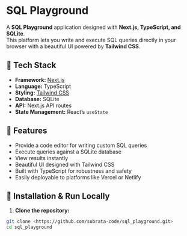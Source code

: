 # SQL Playground

A **SQL Playground** application designed with **Next.js, TypeScript, and SQLite**.  
This platform lets you write and execute SQL queries directly in your browser with a beautiful UI powered by **Tailwind CSS**.

## 🚀 Tech Stack

- **Framework:** [Next.js](https://nextjs.org/)  
- **Language:** TypeScript  
- **Styling:** [Tailwind CSS](https://tailwindcss.com/)   
- **Database:** SQLite   
- **API:** Next.js API routes   
- **State Management:** React’s `useState`

## 🏹 Features

- Provide a code editor for writing custom SQL queries
- Execute queries against a SQLite database
- View results instantly
- Beautiful UI designed with Tailwind CSS
- Built with TypeScript for robustness and safety
- Easily deployable to platforms like Vercel or Netlify

## 🔹 Installation & Run Locally

1. **Clone the repository:**

```bash
git clone <https://github.com/subrata-code/sql_playground.git>
cd sql_playground
